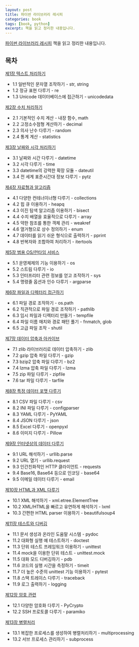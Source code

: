 ```yaml
---
layout: post
title: 파이썬 라이브러리 레시피
categories: book
tags: [book, python]
excerpt: 책을 읽고 정리한 내용입니다.
---
```


[파이썬 라이브러리 레시피](http://www.yes24.com/Product/Goods/25962731) 책을 읽고 정리한 내용입니다.

## 목차

[제1장 텍스트 처리하기](https://github.com/pinstinct/TIL/tree/master/python/python-library-recipe/1-텍스트-처리하기)
- 1.1 일반적인 문자열 조작하기 - str, string
- 1.2 정규 표현 다루기 - re
- 1.3 Unicode 데이터베이스에 접근하기 - unicodedata

[제2장 수치 처리하기](https://github.com/pinstinct/TIL/tree/master/python/python-library-recipe/2-수치-처리하기)
- 2.1 기본적인 수치 계산 - 내장 함수, math
- 2.2 고정소수점형 계산하기 - decimal
- 2.3 의사 난수 다루기 - random
- 2.4 통계 계산 - statistics

[제3장 날짜와 시각 처리하기](https://github.com/pinstinct/TIL/tree/master/python/python-library-recipe/3-날짜와-시각-처리하기)
- 3.1 날짜와 시간 다루기 - datetime
- 3.2 시각 다루기 - time
- 3.3 datetime의 강력한 확장 모듈 - dateutil
- 3.4 전 세계 표준시간대 정보 다루기 - pytz

[제4장 자료형과 알고리즘](https://github.com/pinstinct/TIL/tree/master/python/python-library-recipe/4-자료형과-알고리즘)
- 4.1 다양한 컨테너이너형 다루기 - collections
- 4.2 힙 큐 이용하기 - heapq
- 4.3 이진 탐색 알고리즘 이용하기 - bisect
- 4.4 수치 배열을 효율적으로 다루기 - array
- 4.5 약한 참조를 통한 객체 관리 - weakref
- 4.6 열거형으로 상수 정의하기 - enum
- 4.7 데이터를 읽기 쉬운 형식으로 출력하기 - pprint
- 4.8 반복자와 조합하여 처리하기 - itertools

[제5장 범용 OS/런타임 서비스](https://github.com/pinstinct/TIL/tree/master/python/python-library-recipe/5-범용-OS-런타임-서비스)
- 5.1 운영체제의 기능 이용하기 - os
- 5.2 스트림 다루기 - io
- 5.3 인터프리터 관련 정보를 얻고 조작하기 - sys
- 5.4 명령줄 옵션과 인수 다루기 - argparse

[제6장 파일과 디렉터리 접근하기](https://github.com/pinstinct/TIL/tree/master/python/python-library-recipe/6-파일과-디렉토리-접근하기)
- 6.1 파일 경로 조작하기 - os.path
- 6.2 직관적으로 파일 경로 조작하기 - pathlib
- 6.3 임시 파일과 디렉터리 만들기 - tempfile
- 6.4 파일 이름 매치와 경로 패턴 풀기 - fnmatch, glob
- 6.5 고급 파일 조작 - shutil

[제7장 데이터 압축과 아카이브](https://github.com/pinstinct/TIL/tree/master/python/python-library-recipe/7-데이터-압축과-아카이브)
- 7.1 zlib 라이브러리로 데이터 압축하기 - zlib
- 7.2 gzip 압축 파일 다루기 - gzip
- 7.3 bzip2 압축 파일 다루기 - bz2
- 7.4 lzma 압축 파일 다루기 - lzma
- 7.5 zip 파일 다루기 - zipfile
- 7.6 tar 파일 다루기 - tarfile

[제8장 특정 데이터 포맷 다루기](https://github.com/pinstinct/TIL/tree/master/python/python-library-recipe/8-특정-데이터-포맷-다루기)
- 8.1 CSV 파일 다루기 - csv
- 8.2 INI 파일 다루기 - configparser
- 8.3 YAML 다루기 - PyYAML
- 8.4 JSON 다루기 - json
- 8.5 Excel 다루기 - openpyxl
- 8.6 이미지 다루기 - Pillow

[제9장 인터넷상의 데이터 다루기](https://github.com/pinstinct/TIL/tree/master/python/python-library-recipe/9-인터넷상의-데이터-다루기)
- 9.1 URL 해석하기 - urllib.parse
- 9.2 URL 열기 - urllib.request
- 9.3 인간친화적인 HTTP 클라이언트 - requests
- 9.4 Base16, Base64 등으로 인코딩 - base64
- 9.5 이메일 데이터 다루기 - email

[제10장 HTML과 XML 다루기](https://github.com/pinstinct/TIL/tree/master/python/python-library-recipe/10-HTML과-XML-다루기)
- 10.1 XML 해석하기 - xml.etree.ElementTree
- 10.2 XML/HTML을 빠르고 유연하게 해석하기 - lxml
- 10.3 간편한 HTML parser 이용하기 - beautifulsoup4

[제11장 테스트와 디버깅](https://github.com/pinstinct/TIL/tree/master/python/python-library-recipe/11-테스트와-디버깅)
- 11.1 문서 생성과 온라인 도움말 시스템 - pydoc
- 11.2 대화형 실행 예 테스트하기 - doctest
- 11.3 단위 테스트 프레임워크 이용하기 - unittest
- 11.4 mock을 이용한 단위 테스트 - unittest.mock
- 11.5 대화 모드 디버깅하기 - pdb
- 11.6 코드의 실행 시간을 측정하기 - timeit
- 11.7 더 높은 수준의 unittest 기능 이용하기 - pytest
- 11.8 스택 트레이스 다루기 - traceback
- 11.9 로그 출력하기 - logging

[제12장 암호 관련](https://github.com/pinstinct/TIL/tree/master/python/python-library-recipe/12-암호-관련)
- 12.1 다양한 암호화 다루기 - PyCrypto
- 12.2 SSH 프로토콜 다루기 - paramiko

[제13장 병렬처리](https://github.com/pinstinct/TIL/tree/master/python/python-library-recipe/13-병렬처리)
- 13.1 복잡한 프로세스를 생성하여 병렬처리하기 - multiprocessing
- 13.2 서브 프로세스 관리하기 - subprocess
